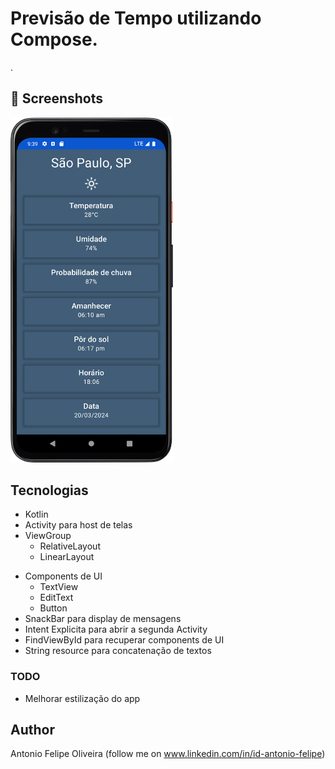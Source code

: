 # Previsão de Tempo utilizando Compose.

.


## :camera_flash: Screenshots
<!-- You can add more screenshots here if you like -->

<img src="/results/IMG_1.png" width="260">&emsp;


## Tecnologias
* Kotlin
* Activity para host de telas
* ViewGroup
    * RelativeLayout
    * LinearLayout
- Components de UI
    - TextView
    - EditText
    - Button
- SnackBar para display de mensagens
- Intent Explicita para abrir a segunda Activity
- FindViewById para recuperar components de UI
- String resource para concatenação de textos


### TODO
- Melhorar estilização do app

## Author
Antonio Felipe Oliveira (follow me on www.linkedin.com/in/id-antonio-felipe)

